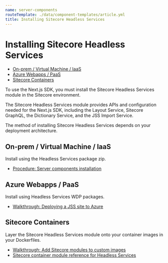 ```yaml
---
name: server-components
routeTemplate: ./data/component-templates/article.yml
title: Installing Sitecore Headless Services
---
```

<!-- omit in toc -->
# Installing Sitecore Headless Services
- [On-prem / Virtual Machine / IaaS](#on-prem--virtual-machine--iaas)
- [Azure Webapps / PaaS](#azure-webapps--paas)
- [Sitecore Containers](#sitecore-containers)

To use the Next.js SDK, you must install the Sitecore Headless Services module in the Sitecore environment. 

The Sitecore Headless Services module provides APIs and configuration needed for the Next.js SDK, including the Layout Service, Sitecore GraphQL, the Dictionary Service, and the JSS Import Service.

The method of installing Sitecore Headless Services depends on your deployment architecture.

## On-prem / Virtual Machine / IaaS
Install using the Headless Services package zip.
* [Procedure: Server components installation](../../../getting-started/jss-server-install/en.md#server-components-installation)

## Azure Webapps / PaaS
Install using Headless Services WDP packages.
* [Walkthrough: Deploying a JSS site to Azure](../../../techniques/azure-deployment/en.md)

## Sitecore Containers
Layer the Sitecore Headless Services module onto your container images in your Dockerfiles.
* [Walkthrough: Add Sitecore modules to custom images](https://doc.sitecore.com/developers/100/developer-tools/en/add-sitecore-modules.html)
* [Sitecore container module reference for Headless Services](https://doc.sitecore.com/developers/100/developer-tools/en/sitecore-module-reference.html#idp15853)